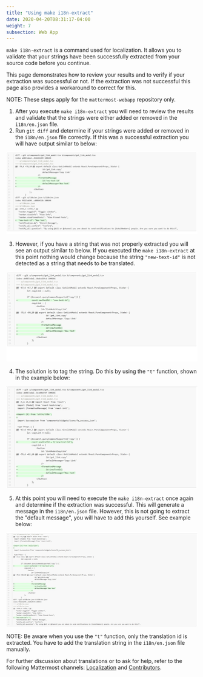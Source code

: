 ```yaml
---
title: "Using make i18n-extract"
date: 2020-04-20T08:31:17-04:00
weight: 7
subsection: Web App
---
```


`make i18n-extract` is a command used for localization. It allows you to validate that your strings have been successfully extracted from your source code before you continue.

This page demonstrates how to review your results and to verify if your extraction was successful or not. If the extraction was not successful this page also provides a workaround to correct for this.

NOTE: These steps apply for the `mattermost-webapp` repository only.

1. After you execute `make i18n-extract` you will need to review the results and validate that the strings were either added or removed in the `i18n/en.json` file. 
2. Run  `git diff` and determine if your strings were added or removed in the `i18n/en.json` file correctly. If this was a successful extraction you will have output similar to below:

![image](../../../static/img/i18n-extract-1.jpg)

3. However, if you have a string that was not properly extracted you will see an output similar to below. If you executed the `make i18n-extract` at this point nothing would change because the string `"new-text-id"` is not detected as a string that needs to be translated.

![image](../../../static/img/i18n-extract-2.jpg)

4. The solution is to tag the string. Do this by using the `"t"` function, shown in the example below:

![image](../../../static/img/i18n-extract-3.jpg)

5. At this point you will need to execute the `make i18n-extract` once again and determine if the extraction was successful.  This will generate a message in the `i18n/en.json` file. However, this is not going to extract the "default message", you will have to add this yourself. See example below: 

![image](../../../static/img/i18n-extract-4.jpg)

NOTE: Be aware when you use the `"t"` function, only the translation id is extracted. You have to add the translation string in the  `i18n/en.json`  file manually.

For further discussion about translations or to ask for help, refer to the following Mattermost channels: [Localization](https://community.mattermost.com/core/channels/localization) and [Contributors](https://community.mattermost.com/core/channels/tickets).

